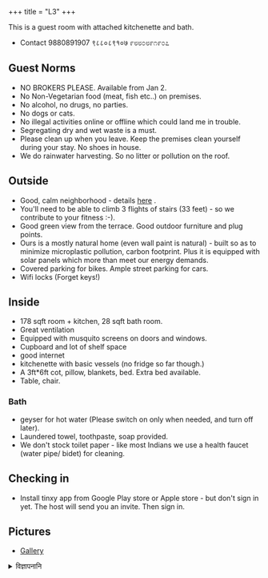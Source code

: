 +++
title = "L3"
+++

This is a guest room with attached kitchenette and bath.

- Contact 9880891907 ९८८०८९१०७ ೯೮೮೦೮೯೧೯೦೭

## Guest Norms
- NO BROKERS PLEASE.  Available from Jan 2.
- No Non-Vegetarian food (meat, fish etc..) on premises.
- No alcohol, no drugs, no parties. 
- No dogs or cats.
- No illegal activities online or offline which could land me in trouble.
- Segregating dry and wet waste is a must.
- Please clean up when you leave. Keep the premises clean yourself during your stay. No shoes in house.
- We do rainwater harvesting. So no litter or pollution on the roof.

## Outside
- Good, calm neighborhood - details [here](https://xetram.github.io/dyugangotri/neighborhood/) .
- You'll need to be able to climb 3 flights of stairs (33 feet) - so we contribute to your fitness :-).
- Good green view from the terrace. Good outdoor furniture and plug points.
- Ours is a mostly natural home (even wall paint is natural) - built so as to minimize microplastic pollution, carbon footprint. Plus it is equipped with solar panels which more than meet our energy demands.
- Covered parking for bikes. Ample street parking for cars.
- Wifi locks (Forget keys!)

## Inside
- 178 sqft room + kitchen, 28 sqft bath room.
- Great ventilation
- Equipped with musquito screens on doors and windows.
- Cupboard and lot of shelf space
- good internet
- kitchenette with basic vessels (no fridge so far though.)
- A 3ft*6ft cot, pillow, blankets, bed. Extra bed available.
- Table, chair.

### Bath
- geyser for hot water (Please switch on only when needed, and turn off later).
- Laundered towel, toothpaste, soap provided.
- We don't stock toilet paper - like most Indians we use a health faucet (water pipe/ bidet) for cleaning.

## Checking in 
- Install tinxy app from Google Play store or Apple store - but don't sign in yet.
  The host will send you an invite. Then sign in.

## Pictures
- [Gallery](../images/l3/)

<details><summary>विज्ञापनानि</summary>

- [NB](https://rebrand.ly/dgL3NB)
- [OLX]()
- [FB]()
- </details>


